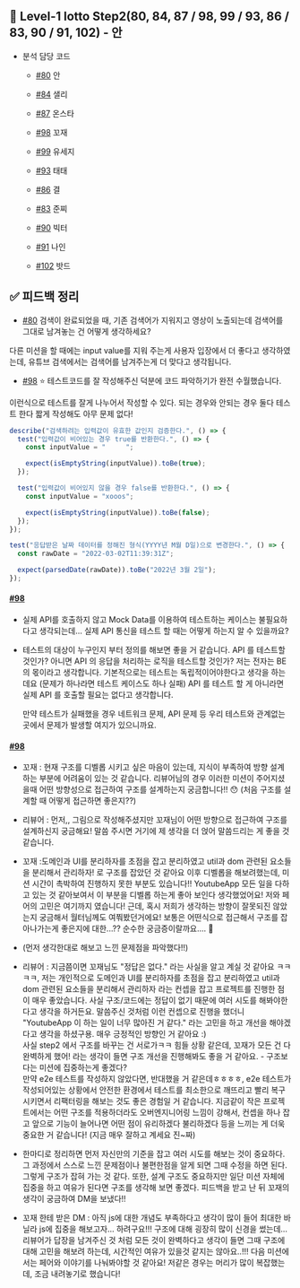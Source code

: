 ## 🎯 Level-1 lotto Step2(80, 84, 87 / 98, 99 / 93, 86 / 83, 90 / 91, 102) - 안

- 분석 담당 코드

  - [#80](https://github.com/woowacourse/javascript-youtube-classroom/pull/80) 안
  - [#84](https://github.com/woowacourse/javascript-youtube-classroom/pull/84) 샐리
  - [#87](https://github.com/woowacourse/javascript-youtube-classroom/pull/87) 온스타

  - [#98](https://github.com/woowacourse/javascript-youtube-classroom/pull/98) 꼬재
  - [#99](https://github.com/woowacourse/javascript-youtube-classroom/pull/99) 유세지

  - [#93](https://github.com/woowacourse/javascript-youtube-classroom/pull/93) 태태
  - [#86](https://github.com/woowacourse/javascript-youtube-classroom/pull/86) 결

  - [#83](https://github.com/woowacourse/javascript-youtube-classroom/pull/83) 준찌
  - [#90](https://github.com/woowacourse/javascript-youtube-classroom/pull/90) 빅터

  - [#91](https://github.com/woowacourse/javascript-youtube-classroom/pull/91) 나인
  - [#102](https://github.com/woowacourse/javascript-youtube-classroom/pull/102) 밧드

## ✅ 피드백 정리

- [#80](https://github.com/woowacourse/javascript-youtube-classroom/pull/80#issuecomment-1065912476)
  검색이 완료되었을 때, 기존 검색어가 지워지고 영상이 노출되는데 검색어를 그대로 남겨놓는 건 어떻게 생각하세요?

다른 미션을 할 때에는 input value를 지워 주는게 사용자 입장에서 더 좋다고 생각하였는데,
유튜브 검색에서는 검색어를 남겨주는게 더 맞다고 생각됩니다.

- [#98](https://github.com/woowacourse/javascript-youtube-classroom/pull/98#pullrequestreview-908107500)
  ⭐️ 테스트코드를 잘 작성해주신 덕분에 코드 파악하기가 완전 수월했습니다.

이런식으로 테스트를 잘게 나누어서 작성할 수 있다. 되는 경우와 안되는 경우 둘다 테스트 한다
짧게 작성해도 아무 문제 없다!

```js
describe("검색하려는 입력값이 유효한 값인지 검증한다.", () => {
  test("입력값이 비어있는 경우 true를 반환한다.", () => {
    const inputValue = "     ";

    expect(isEmptyString(inputValue)).toBe(true);
  });

  test("입력값이 비어있지 않을 경우 false를 반환한다.", () => {
    const inputValue = "xooos";

    expect(isEmptyString(inputValue)).toBe(false);
  });
});

test("응답받은 날짜 데이터를 정해진 형식(YYYY년 M월 D일)으로 변경한다.", () => {
  const rawDate = "2022-03-02T11:39:31Z";

  expect(parsedDate(rawDate)).toBe("2022년 3월 2일");
});
```

#### [#98](https://github.com/woowacourse/javascript-youtube-classroom/pull/98/files/bb9259cf61f17d1cfc9872fd125664337d8758f6#r825415865)

- 실제 API를 호출하지 않고 Mock Data를 이용하여 테스트하는 케이스는 불필요하다고 생각되는데...
  실제 API 통신을 테스트 할 때는 어떻게 하는지 알 수 있을까요?

- 테스트의 대상이 누구인지 부터 정의를 해보면 좋을 거 같습니다.
  API 를 테스트할 것인가? 아니면 API 의 응답을 처리하는 로직을 테스트할 것인가?
  저는 전자는 BE 의 몫이라고 생각합니다. 기본적으로는 테스트는 독립적이어야한다고 생각을 하는데요 (문제가 하나라면 테스트 케이스도 하나 실패) API 를 테스트 할 게 아니라면 실제 API 를 호출할 필요는 없다고 생각합니다.

  만약 테스트가 실패했을 경우 네트워크 문제, API 문제 등 우리 테스트와 관계없는 곳에서 문제가 발생할 여지가 있으니까요.

#### [#98](https://github.com/woowacourse/javascript-youtube-classroom/pull/98#issuecomment-1068012386)

- 꼬재 : 현재 구조를 디벨롭 시키고 싶은 마음이 있는데, 지식이 부족하여 방향 설계하는 부분에 어려움이 있는 것 같습니다. 리뷰어님의 경우 이러한 미션이 주어지셨을때 어떤 방향성으로 접근하여 구조를 설계하는지 궁금합니다!! 😯
  (처음 구조를 설계할 때 어떻게 접근하면 좋은지??)

- 리뷰어 : 먼저,, 그림으로 작성해주셨지만 꼬재님이 어떤 방향으로 접근하여 구조를 설계하신지 궁금해요! 말씀 주시면 거기에 제 생각을 더 얹어 말씀드리는 게 좋을 것 같습니다.

- 꼬재 :도메인과 UI를 분리하자를 초점을 잡고 분리하였고 util과 dom 관련된 요소들을 분리해서 관리하자! 로 구조를 잡았던 것 같아요
  이후 디벨롭을 해보려했는데, 미션 시간이 촉박하여 진행하지 못한 부분도 있습니다!!
  YoutubeApp 모든 일을 다하고 있는 것 같아보여서 이 부분을 디벨롭 하는게 좋아 보인다 생각했었어요!
  저와 페어의 고민은 여기까지 였습니다!
  근데, 혹시 저희가 생각하는 방향이 잘못되진 않았는지 궁금해서 월터님께도 여쭤봤던거에요!
  보통은 어떤식으로 접근해서 구조를 잡아나가는게 좋은지에 대한...?? 순수한 궁금증이랄까요.... 🥲
- (먼저 생각한대로 해보고 느낀 문제점을 파악했다!!)

- 리뷰어 : 지금쯤이면 꼬재님도 "정답은 없다." 라는 사실을 알고 계실 것 같아요 ㅋㅋㅋㅋ,
  저는 개인적으로 도메인과 UI를 분리하자를 초점을 잡고 분리하였고 util과 dom 관련된 요소들을 분리해서 관리하자 라는 컨셉을 잡고 프로젝트를 진행한 점이 매우 좋았습니다. 사실 구조/코드에는 정답이 없기 때문에 여러 시도를 해봐야한다고 생각을 하거든요. 말씀주신 것처럼 이런 컨셉으로 진행을 했더니 "YoutubeApp 이 하는 일이 너무 많아진 거 같다." 라는 고민을 하고 개선을 해야겠다고 생각을 하셨구용. 매우 긍정적인 방향인 거 같아요 :) <br>
  사실 step2 에서 구조를 바꾸는 건 서로가ㅋㅋ 힘들 상황 같은데, 꼬재가 모든 건 다 완벽하게 했어! 라는 생각이 들면 구조 개선을 진행해봐도 좋을 거 같아요. - 구조보다는 미션에 집중하는게 좋겠다? <br>
  만약 e2e 테스트를 작성하지 않았다면, 반대했을 거 같은데ㅎㅎㅎㅎ, e2e 테스트가 작성되어있는 상황에서 안전한 환경에서 테스트를 최소한으로 깨뜨리고 빨리 복구시키면서 리팩터링을 해보는 것도 좋은 경험일 거 같습니다.
  지금같이 작은 프로젝트에서는 어떤 구조를 적용하더라도 오버엔지니어링 느낌이 강해서, 컨셉을 하나 잡고 앞으로 기능이 늘어나면 어떤 점이 유리하겠다 불리하겠다 등을 느끼는 게 더욱 중요한 거 같습니다! (지금 매우 잘하고 계세요 진~짜)

- 한마디로 정리하면 먼저 자신만의 기준을 잡고 여러 시도를 해보는 것이 중요하다. 그 과정에서 스스로 느낀 문제점이나
  불편한점을 알게 되면 그때 수정을 하면 된다. 그렇게 구조가 잡혀 가는 것 같다. 또한, 설계 구조도 중요하지만 일단 미션 자체에
  집중을 하고 여유가 된다면 구조를 생각해 보면 좋겠다.
  피드백을 받고 난 뒤 꼬재의 생각이 궁금하여 DM을 보냈다!!

- 꼬재 한테 받은 DM : 아직 js에 대한 개념도 부족하다고 생각이 많이 들어 최대한 바닐라 js에 집중을 해보고자... 하려구요!!!
  구조에 대해 굉장히 많이 신경을 썼는데... 리뷰어가 답장을 남겨주신 것 처럼 모든 것이 완벽하다고 생각이 들면 그때 구조에 대해 고민을 해보려 하는데, 시간적인 여유가 있을것 같지는 않아요..!!!
  다음 미션에서는 페어와 이야기를 나눠봐야할 것 같아요!
  저같은 경우는 머리가 많이 복잡했는데, 조금 내려놓기로 했습니다!

